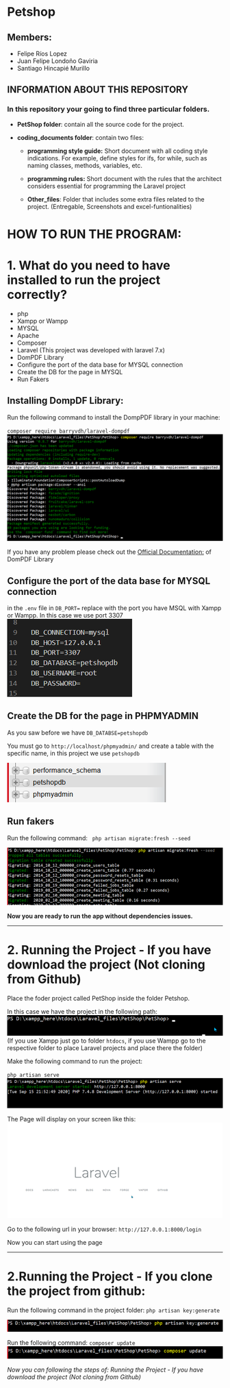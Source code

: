 # Petshop

## Members: 
- Felipe Ríos Lopez
- Juan Felipe Londoño Gaviria
- Santiago Hincapié Murillo

## INFORMATION ABOUT THIS REPOSITORY

### In this repository your going to find three particular folders. 
- **PetShop folder**: contain all the source code for   the project. 
- **coding_documents folder**: contain two files: 

    - **programming style guide:** Short document with all coding style indications. For example, define styles for ifs, for while, such as naming classes, methods, variables, etc.

    - **programming rules:** Short document with the rules that the architect considers essential for programming the Laravel project

    - **Other_files**: Folder that includes some extra files related to the project. (Entregable, Screenshots and excel-funtionalities)




# HOW TO RUN THE PROGRAM:

# 1. What do you need to have installed to run the project correctly?
- php
- Xampp or Wampp
- MYSQL 
- Apache 
- Composer
- Laravel (This project was developed with laravel 7.x)
- DomPDF Library
- Configure the port of the data base for MYSQL connection
- Create the DB for the page in MYSQL
- Run Fakers 

## Installing DompDF Library: 
Run the following command to install the DompPDF library in your machine: 

`
 composer require barryvdh/laravel-dompdf
`
![Alt text](/PetShop/storage/images_Guide/guide2.png)

If you have any problem please check out the 
[Official Documentation:](https://github.com/barryvdh/laravel-dompdf) of DomPDF Library

## Configure the port of the data base for MYSQL connection
in the `.env` file in `DB_PORT=` replace with the port you have MSQL with Xampp or Wampp. In this case we use port 3307
![Alt text](/PetShop/storage/images_Guide/guide5.png)

## Create the DB for the page in PHPMYADMIN
As you saw before we have `DB_DATABSE=petshopdb`


You must go to `http://localhost/phpmyadmin/` and create a table with the specific name, in this project we use `petshopdb`


![Alt text](/PetShop/storage/images_Guide/guide6.png)

## Run fakers
Run the following command:
` php artisan migrate:fresh --seed`

![Alt text](/PetShop/storage/images_Guide/guide7.png)

**Now you are ready to run the app without dependencies issues.**

-----------------------------------------------------------------------
# 2. Running the Project - If you have download the project (Not cloning from Github)

Place the foder project called PetShop inside the folder Petshop. 


In this case we have the project in the following path:  
![Alt text](/PetShop/storage/images_Guide/guide1.png)
(If you use Xampp just go to folder `htdocs`, if you use Wampp go to the respective folder to place Laravel projects and place there the folder)

Make the following command to run the project:

`
php artisan serve
`
![Alt text](/PetShop/storage/images_Guide/guide3.png)

The Page will display on your screen like this: 
![Alt text](/PetShop/storage/images_Guide/guide4.png)

Go to the following url in your browser: 
`http://127.0.0.1:8000/login`

Now you can start using the page

---------------------------------------------------------------------------

# 2.Running the Project - If you clone the project from github:
Run the following command in the project folder: `php artisan key:generate `

![Alt text](/PetShop/storage/images_Guide/guide8.png)

Run the following command: `composer update `
![Alt text](/PetShop/storage/images_Guide/guide9.png)

*Now you can following the steps of: Running the Project - If you have download the project (Not cloning from Github)*
